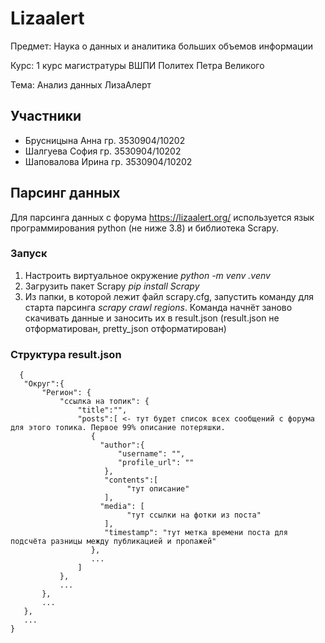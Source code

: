 # Lizaalert

Предмет: Наука о данных и аналитика больших объемов информации

Курс: 1 курс магистратуры ВШПИ Политех Петра Великого

Тема: Анализ данных ЛизаАлерт


## Участники
* Брусницына Анна  гр. 3530904/10202
* Шалгуева София   гр. 3530904/10202
* Шаповалова Ирина гр. 3530904/10202

## Парсинг данных

Для парсинга данных с форума https://lizaalert.org/ используется язык программирования python (не ниже 3.8) и библиотека Scrapy.

### Запуск

1. Настроить виртуальное окружение _python -m venv .venv_
2. Загрузить пакет Scrapy _pip install Scrapy_
3. Из папки, в которой лежит файл scrapy.cfg, запустить команду для старта парсинга _scrapy crawl regions_. Команда начнёт заново скачивать данные и заносить их в result.json (result.json не отформатирован, pretty_json отформатирован)

### Структура result.json

      {
       "Округ":{
           "Регион": {
               "ссылка на топик": {
                   "title":"",
                   "posts":[ <- тут будет список всех сообщений с форума для этого топика. Первое 99% описание потеряшки.
                      { 
                        "author":{
                            "username": "",
                            "profile_url": ""
                         },
                         "contents":[
                              "тут описание"
                         ],
                        "media": [
                              "тут ссылки на фотки из поста"
                         ],
                         "timestamp": "тут метка времени поста для подсчёта разницы между публикацией и пропажей"
                      },
                      ...
                   ]
               },
               ...
           },
           ...
       },
       ...
    }
      
